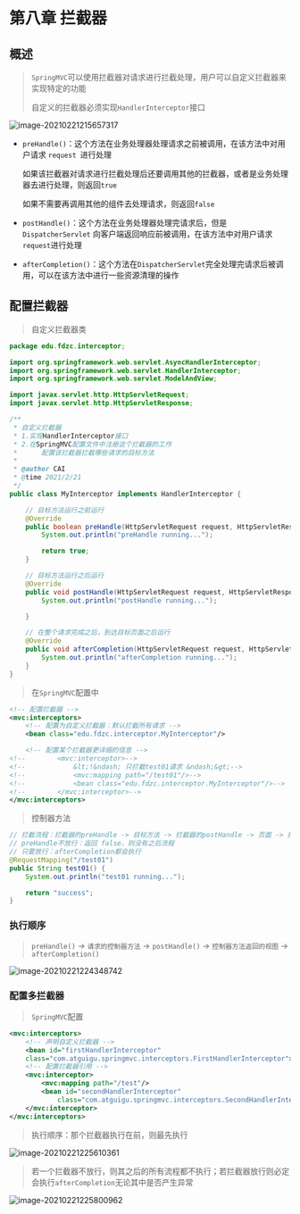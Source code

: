 # 第八章 拦截器

## 概述

> `SpringMVC`可以使用拦截器对请求进行拦截处理，用户可以自定义拦截器来实现特定的功能
>
> 自定义的拦截器必须实现`HandlerInterceptor`接口

![image-20210221215657317](https://typora-image-1301733210.cos.ap-guangzhou.myqcloud.com/img/image-20210221215657317.png)

+ `preHandle()`：这个方法在业务处理器处理请求之前被调用，在该方法中对用户请求 `request `进行处理

  如果该拦截器对请求进行拦截处理后还要调用其他的拦截器，或者是业务处理器去进行处理，则返回`true`

  如果不需要再调用其他的组件去处理请求，则返回`false`

+ `postHandle()`：这个方法在业务处理器处理完请求后，但是`DispatcherServlet` 向客户端返回响应前被调用，在该方法中对用户请求`request`进行处理

+ `afterCompletion()`：这个方法在`DispatcherServlet`完全处理完请求后被调用，可以在该方法中进行一些资源清理的操作

## 配置拦截器

> 自定义拦截器类

``` java
package edu.fdzc.interceptor;

import org.springframework.web.servlet.AsyncHandlerInterceptor;
import org.springframework.web.servlet.HandlerInterceptor;
import org.springframework.web.servlet.ModelAndView;

import javax.servlet.http.HttpServletRequest;
import javax.servlet.http.HttpServletResponse;

/**
 * 自定义拦截器
 * 1.实现HandlerInterceptor接口
 * 2.在SpringMVC配置文件中注册这个拦截器的工作
 *      配置该拦截器拦截哪些请求的目标方法
 *
 * @author CAI
 * @time 2021/2/21
 */
public class MyInterceptor implements HandlerInterceptor {

    // 目标方法运行之前运行
    @Override
    public boolean preHandle(HttpServletRequest request, HttpServletResponse response, Object handler) throws Exception {
        System.out.println("preHandle running...");

        return true;
    }

    // 目标方法运行之后运行
    @Override
    public void postHandle(HttpServletRequest request, HttpServletResponse response, Object handler, ModelAndView modelAndView) throws Exception {
        System.out.println("postHandle running...");

    }

    // 在整个请求完成之后，到达目标页面之后运行
    @Override
    public void afterCompletion(HttpServletRequest request, HttpServletResponse response, Object handler, Exception ex) throws Exception {
        System.out.println("afterCompletion running...");
    }
}
```

> 在`SpringMVC`配置中

``` xml
<!-- 配置拦截器 -->
<mvc:interceptors>
    <!-- 配置为自定义拦截器：默认拦截所有请求 -->
    <bean class="edu.fdzc.interceptor.MyInterceptor"/>

    <!-- 配置某个拦截器更详细的信息 -->
<!--        <mvc:interceptor>-->
<!--            &lt;!&ndash; 只拦截test01请求 &ndash;&gt;-->
<!--            <mvc:mapping path="/test01"/>-->
<!--            <bean class="edu.fdzc.interceptor.MyInterceptor"/>-->
<!--        </mvc:interceptor>-->
</mvc:interceptors>
```

> 控制器方法

``` java
// 拦截流程：拦截器的preHandle -> 目标方法 -> 拦截器的postHandle -> 页面 -> 拦截器的afterCompletion
// preHandle不放行：返回 false，则没有之后流程
// 只要放行：afterCompletion都会执行
@RequestMapping("/test01")
public String test01() {
    System.out.println("test01 running...");

    return "success";
}
```

### 执行顺序

> `preHandle()` -> `请求的控制器方法` -> `postHandle()` -> `控制器方法返回的视图` -> `afterCompletion()`

![image-20210221224348742](https://typora-image-1301733210.cos.ap-guangzhou.myqcloud.com/img/image-20210221224348742.png)

### 配置多拦截器

> `SpringMVC`配置

``` xml
<mvc:interceptors>
	<!-- 声明自定义拦截器 -->
	<bean id="firstHandlerInterceptor"
  	class="com.atguigu.springmvc.interceptors.FirstHandlerInterceptor"></bean>
	<!-- 配置拦截器引用 -->
	<mvc:interceptor>                        
		<mvc:mapping path="/test"/>
		<bean id="secondHandlerInterceptor"
         	class="com.atguigu.springmvc.interceptors.SecondHandlerInterceptor"></bean>
	</mvc:interceptor>
</mvc:interceptors>
```

> 执行顺序：那个拦截器执行在前，则最先执行

![image-20210221225610361](https://typora-image-1301733210.cos.ap-guangzhou.myqcloud.com/img/image-20210221225610361.png)

> 若一个拦截器不放行，则其之后的所有流程都不执行；若拦截器放行则必定会执行`afterCompletion`无论其中是否产生异常

![image-20210221225800962](https://typora-image-1301733210.cos.ap-guangzhou.myqcloud.com/img/image-20210221225800962.png)

